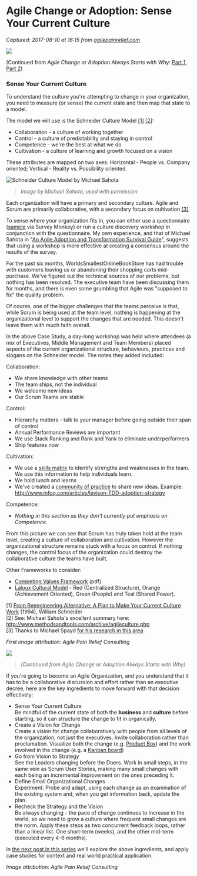 # Agile Change or Adoption: Sense Your Current Culture

_Captured: 2017-08-10 at 16:15 from [agilepainrelief.com](https://agilepainrelief.com/notesfromatooluser/2016/04/agile-change-or-adoption-sense-your-current-culture.html?utm_content=buffer2013e&utm_medium=social&utm_source=twitter.com&utm_campaign=buffer#.WYxqP3mbGaM)_

![](https://3hppfzjby0g1sxwjng1f4h1c-wpengine.netdna-ssl.com/wp-content/uploads/2016/12/Be-Always-Changing-sense-culture.jpg)

(Continued from _Agile Change or Adoption Always Starts with Why_: [Part 1](http://agilepainrelief.com/notesfromatooluser/2016/03/agile-change-or-adoption-always-starts-with-why.html), [Part 2](http://agilepainrelief.com/notesfromatooluser/2016/04/agile-change-or-adoption-the-steps-to-go-from-why-to-how.html))

### Sense Your Current Culture

To understand the culture you're attempting to change in your organization, you need to measure (or sense) the current state and then map that state to a model.

The model we will use is the Schneider Culture Model [[1]](https://agilepainrelief.com/notesfromatooluser/2016/04/agile-change-or-adoption-sense-your-current-culture.html?utm_content=buffer2013e&utm_medium=social&utm_source=twitter.com&utm_campaign=buffer) [[2]](https://agilepainrelief.com/notesfromatooluser/2016/04/agile-change-or-adoption-sense-your-current-culture.html?utm_content=buffer2013e&utm_medium=social&utm_source=twitter.com&utm_campaign=buffer):

  * Collaboration - a culture of working together
  * Control - a culture of predictability and staying in control
  * Competence - we're the best at what we do
  * Cultivation - a culture of learning and growth focused on a vision

These attributes are mapped on two axes: Horizontal - People vs. Company oriented; Vertical - Reality vs. Possibility oriented.

![Schneider Culture Model by Michael Sahota](https://3hppfzjby0g1sxwjng1f4h1c-wpengine.netdna-ssl.com/wp-content/uploads/2016/04/Schneider-Culture-Model.Michael-Sahota.jpg)

> _Image by Michael Sahota, used with permission_

Each organization will have a primary and secondary culture. Agile and Scrum are primarily collaborative, with a secondary focus on cultivation [[3]](https://agilepainrelief.com/notesfromatooluser/2016/04/agile-change-or-adoption-sense-your-current-culture.html?utm_content=buffer2013e&utm_medium=social&utm_source=twitter.com&utm_campaign=buffer).

To sense where your organization fits in, you can either use a questionnaire ([sample](https://www.surveymonkey.com/mp/employee-satisfaction-surveys/) via Survey Monkey) or run a culture discovery workshop in conjunction with the questionnaire. My own experience, and that of Michael Sahota in "[An Agile Adoption and Transformation Survival Guide](http://www.infoq.com/minibooks/agile-adoption-transformation)", suggests that using a workshop is more effective at creating a consensus around the results of the survey.

For the past six months, WorldsSmallestOnlineBookStore has had trouble with customers leaving us or abandoning their shopping carts mid-purchase. We've figured out the technical sources of our problems, but nothing has been resolved. The executive team have been discussing them for months, and there is even some grumbling that Agile was "supposed to fix" the quality problem.

Of course, one of the bigger challenges that the teams perceive is that, while Scrum is being used at the team level, nothing is happening at the organizational level to support the changes that are needed. This doesn't leave them with much faith overall.

In the above Case Study, a day-long workshop was held where attendees (a mix of Executives, Middle Management and Team Members) placed aspects of the current organizational structure, behaviours, practices and slogans on the Schneider model. The notes they added included:

Collaboration:

  * We share knowledge with other teams
  * The team ships, not the individual
  * We welcome new ideas
  * Our Scrum Teams are stable

Control:

  * Hierarchy matters - talk to your manager before going outside their span of control
  * Annual Performance Reviews are important
  * We use Stack Ranking and Rank and Yank to eliminate underperformers
  * Ship features now

Cultivation:

  * We use a [skills matrix](http://agilepainrelief.com/notesfromatooluser/2012/02/scrummaster-talesthe-team-gets-bottlenecked.html) to identify strengths and weaknesses in the team. We use this information to help individuals learn.
  * We hold lunch and learns
  * We've created a [community of practice](https://www.mountaingoatsoftware.com/blog/cultivate-communities-of-practice) to share new ideas. Example: <http://www.infoq.com/articles/levison-TDD-adoption-strategy>

Competence:

  * _Nothing in this section as they don't currently put emphasis on Competence._

From this picture we can see that Scrum has truly taken hold at the team level, creating a culture of collaboration and cultivation. However the organizational structure remains stuck with a focus on control. If nothing changes, the control focus of the organization could destroy the collaborative culture the teams have built.

Other Frameworks to consider:  
- [Competing Values Framework](http://www.thercfgroup.com/files/resources/an_introduction_to_the_competing_values_framework.pdf) (pdf)  
- [Laloux Cultural Model](http://agileforall.com/laloux-cultural-model-and-agile-adoption/) - Red (Centralized Structure), Orange (Achievement Oriented), Green (People) and Teal (Shared Power).

[1] [From Reengineering Alternative: A Plan to Make Your Current Culture Work](http://www.amazon.com/The-Reengineering-Alternative-William-Schneider/dp/0071359818/&tag=notesfromatoo-20) (1994), William Schneider  
[2] See: Michael Sahota's excellent summary here: <http://www.methodsandtools.com/archive/agileculture.php>  
[3] Thanks to Michael Spayd [for his research in this area](http://collectiveedgecoaching.com/2010/07/agile__culture/)

_First image attribution: Agile Pain Relief Consulting_

  
![](https://3hppfzjby0g1sxwjng1f4h1c-wpengine.netdna-ssl.com/wp-content/uploads/2016/12/Be-Always-Changing.jpg)

> _(Continued from Agile Change or Adoption Always Starts with Why)_

If you're going to become an Agile Organization, and you understand that it has to be a collaborative discussion and effort rather than an executive decree, here are the key ingredients to move forward with that decision effectively:

  * Sense Your Current Culture  
Be mindful of the current state of both the **business** and **culture** before starting, so it can structure the change to fit in organically.
  * Create a Vision for Change  
Create a vision for change collaboratively with people from all levels of the organization, not just the executives. Invite collaboration rather than proclamation. Visualize both the change (e.g. [Product Box](http://www.innovationgames.com/product-box/)) and the work involved in the change (e.g. a [Kanban board](https://agilepainrelief.com/notesfromatooluser/2015/02/kanban-portfolio-view.html))
  * Go from Vision to Strategy  
See the Leaders changing before the Doers. Work in small steps, in the same vein as Scrum User Stories, making many small changes with each being an incremental improvement on the ones preceding it.
  * Define Small Organizational Changes  
Experiment. Probe and adapt, using each change as an examination of the existing system and, when you get information back, update the plan.
  * Recheck the Strategy and the Vision  
Be always changing - the pace of change continues to increase in the world, so we need to grow a culture where frequent small changes are the norm. Apply these steps as two concurrent feedback loops, rather than a linear list. One short-term (weeks), and the other mid-term (executed every 4-6 months).

In [the next post in this series](http://agilepainrelief.com/notesfromatooluser/2016/04/agile-change-or-adoption-sense-your-current-culture.html) we'll explore the above ingredients, and apply case studies for context and real world practical application.

_Image attribution: Agile Pain Relief Consulting_
